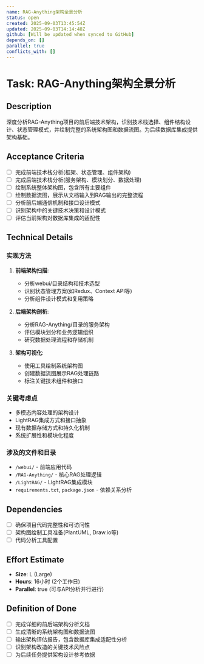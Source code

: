 ```yaml
---
name: RAG-Anything架构全景分析
status: open
created: 2025-09-03T13:45:54Z
updated: 2025-09-03T14:14:48Z
github: [Will be updated when synced to GitHub]
depends_on: []
parallel: true
conflicts_with: []
---
```


# Task: RAG-Anything架构全景分析

## Description

深度分析RAG-Anything项目的前后端技术架构，识别技术栈选择、组件结构设计、状态管理模式，并绘制完整的系统架构图和数据流图。为后续数据库集成提供架构基础。

## Acceptance Criteria

- [ ] 完成前端技术栈分析(框架、状态管理、组件架构)
- [ ] 完成后端技术栈分析(服务架构、模块划分、数据处理)
- [ ] 绘制系统整体架构图，包含所有主要组件
- [ ] 绘制数据流图，展示从文档输入到RAG输出的完整流程
- [ ] 分析前后端通信机制和接口设计模式
- [ ] 识别架构中的关键技术决策和设计模式
- [ ] 评估当前架构对数据库集成的适配性

## Technical Details

### 实现方法
1. **前端架构扫描**:
   - 分析webui/目录结构和技术选型
   - 识别状态管理方案(如Redux、Context API等)
   - 分析组件设计模式和复用策略

2. **后端架构剖析**:
   - 分析RAG-Anything/目录的服务架构
   - 评估模块划分和业务逻辑组织
   - 研究数据处理流程和存储机制

3. **架构可视化**:
   - 使用工具绘制系统架构图
   - 创建数据流图展示RAG处理链路
   - 标注关键技术组件和接口

### 关键考虑点
- 多模态内容处理的架构设计
- LightRAG集成方式和接口抽象
- 现有数据存储方式和持久化机制
- 系统扩展性和模块化程度

### 涉及的文件和目录
- `/webui/` - 前端应用代码
- `/RAG-Anything/` - 核心RAG处理逻辑
- `/LightRAG/` - LightRAG集成模块
- `requirements.txt`, `package.json` - 依赖关系分析

## Dependencies

- [ ] 确保项目代码完整性和可访问性
- [ ] 架构图绘制工具准备(PlantUML, Draw.io等)
- [ ] 代码分析工具配置

## Effort Estimate

- **Size**: L (Large)
- **Hours**: 16小时 (2个工作日)
- **Parallel**: true (可与API分析并行进行)

## Definition of Done

- [ ] 完成详细的前后端架构分析文档
- [ ] 生成清晰的系统架构图和数据流图
- [ ] 输出架构评估报告，包含数据库集成适配性分析
- [ ] 识别架构改造的关键技术风险点
- [ ] 为后续任务提供架构设计参考依据